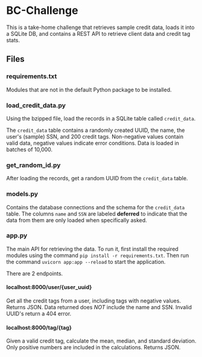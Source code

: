 # BC-Challenge

This is a take-home challenge that retrieves sample credit data, loads it into a SQLite DB, and contains a REST API to retrieve client data and credit tag stats.

## Files

### requirements.txt

Modules that are not in the default Python package to be installed.

### load_credit_data.py

Using the bzipped file, load the records in a SQLite table called `credit_data`.

The `credit_data` table contains a randomly created UUID, the name, the user's (sample) SSN, and 200 credit tags. Non-negative values contain valid data, negative values indicate error conditions. Data is loaded in batches of 10,000.

### get_random_id.py

After loading the records, get a random UUID from the `credit_data` table.

### models.py

Contains the database connections and the schema for the `credit_data` table. The columns `name` and `SSN` are labeled **deferred** to indicate that the data from them are only loaded when specifically asked.

### app.py

The main API for retrieving the data. To run it, first install the required modules using the command `pip install -r requirements.txt`. Then run the command `uvicorn app:app --reload` to start the application.

There are 2 endpoints.

#### localhost:8000/user/{user_uuid}

Get all the credit tags from a user, including tags with negative values. Returns JSON. Data returned does _NOT_ include the name and SSN. Invalid UUID's return a 404 error.

#### localhost:8000/tag/{tag}

Given a valid credit tag, calculate the mean, median, and standard deviation. Only positive numbers are included in the calculations. Returns JSON.
